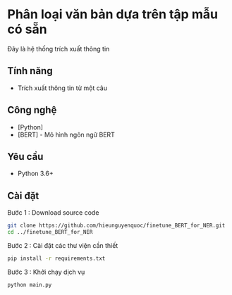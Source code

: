 # Phân loại văn bản dựa trên tập mẫu có sẵn

Đây là hệ thống trích xuất thông tin

## Tính năng

- Trích xuất thông tin từ một câu

## Công nghệ

- [Python] 
- [BERT] - Mô hình ngôn ngữ BERT

## Yêu cầu
* Python 3.6+

## Cài đặt
Bước 1 : Download source code
```sh
git clone https://github.com/hieunguyenquoc/finetune_BERT_for_NER.git
cd ../finetune_BERT_for_NER
```

Bước 2 : Cài đặt các thư viện cần thiết 
```sh
pip install -r requirements.txt
```

Bước 3 : Khởi chạy dịch vụ
```sh
python main.py
```